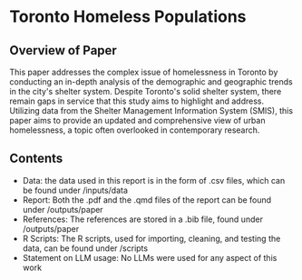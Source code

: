 # Toronto Homeless Populations

## Overview of Paper

This paper addresses the complex issue of homelessness in Toronto by conducting an in-depth analysis of the demographic and geographic trends in the city's shelter system. Despite Toronto's solid shelter system, there remain gaps in service that this study aims to highlight and address. Utilizing data from the Shelter Management Information System (SMIS), this paper aims to provide an updated and comprehensive view of urban homelessness, a topic often overlooked in contemporary research.

## Contents

- Data: the data used in this report is in the form of .csv files, which can be found under /inputs/data
- Report: Both the .pdf and the .qmd files of the report can be found under /outputs/paper
- References: The references are stored in a .bib file, found under /outputs/paper
- R Scripts: The R scripts, used for importing, cleaning, and testing the data, can be found under /scripts
- Statement on LLM usage: No LLMs were used for any aspect of this work
